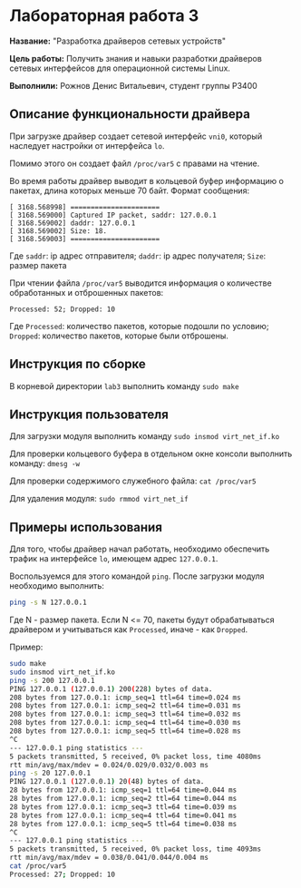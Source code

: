# Лабораторная работа 3

**Название:** "Разработка драйверов сетевых устройств"

**Цель работы:** Получить знания и навыки разработки драйверов сетевых интерфейсов для операционной системы Linux.

**Выполнили:** Рожнов Денис Витальевич, студент группы P3400

## Описание функциональности драйвера

При загрузке драйвер создает сетевой интерфейс `vni0`, который наследует настройки от интерфейса `lo`.

Помимо этого он создает файл `/proc/var5` с правами на чтение.

Во время работы драйвер выводит в кольцевой буфер информацию о пакетах, длина которых меньше 70 байт. Формат сообщения:

```
[ 3168.568998] ======================
[ 3168.569000] Captured IP packet, saddr: 127.0.0.1
[ 3168.569002] daddr: 127.0.0.1
[ 3168.569002] Size: 18.
[ 3168.569003] ======================
```

Где `saddr`: ip адрес отправителя;
`daddr`: ip адрес получателя;
`Size`: размер пакета

При чтении файла `/proc/var5` выводится информация о количестве обработанных и отброшенных пакетов:

```
Processed: 52; Dropped: 10
```

Где `Processed`: количество пакетов, которые подошли по условию;
`Dropped`: количество пакетов, которые были отброшены.

## Инструкция по сборке

В корневой директории `lab3` выполнить команду `sudo make`

## Инструкция пользователя

Для загрузки модуля выполнить команду `sudo insmod virt_net_if.ko`

Для проверки кольцевого буфера в отдельном окне консоли выполнить команду: `dmesg -w`

Для проверки содержимого служебного файла: `cat /proc/var5`

Для удаления модуля: `sudo rmmod virt_net_if`

## Примеры использования

Для того, чтобы драйвер начал работать, необходимо обеспечить трафик на интерфейсе `lo`, имеющем адрес `127.0.0.1`.

Воспользуемся для этого командой `ping`. После загрузки модуля необходимо выполнить:

```bash
ping -s N 127.0.0.1
```

Где N - размер пакета. Если N <= 70, пакеты будут обрабатываться драйвером и учитываться как `Processed`, иначе - как `Dropped`.

Пример:

```bash
sudo make
sudo insmod virt_net_if.ko
ping -s 200 127.0.0.1
PING 127.0.0.1 (127.0.0.1) 200(228) bytes of data.
208 bytes from 127.0.0.1: icmp_seq=1 ttl=64 time=0.024 ms
208 bytes from 127.0.0.1: icmp_seq=2 ttl=64 time=0.031 ms
208 bytes from 127.0.0.1: icmp_seq=3 ttl=64 time=0.032 ms
208 bytes from 127.0.0.1: icmp_seq=4 ttl=64 time=0.030 ms
208 bytes from 127.0.0.1: icmp_seq=5 ttl=64 time=0.028 ms
^C
--- 127.0.0.1 ping statistics ---
5 packets transmitted, 5 received, 0% packet loss, time 4080ms
rtt min/avg/max/mdev = 0.024/0.029/0.032/0.003 ms
ping -s 20 127.0.0.1
PING 127.0.0.1 (127.0.0.1) 20(48) bytes of data.
28 bytes from 127.0.0.1: icmp_seq=1 ttl=64 time=0.044 ms
28 bytes from 127.0.0.1: icmp_seq=2 ttl=64 time=0.044 ms
28 bytes from 127.0.0.1: icmp_seq=3 ttl=64 time=0.039 ms
28 bytes from 127.0.0.1: icmp_seq=4 ttl=64 time=0.041 ms
28 bytes from 127.0.0.1: icmp_seq=5 ttl=64 time=0.038 ms
^C
--- 127.0.0.1 ping statistics ---
5 packets transmitted, 5 received, 0% packet loss, time 4093ms
rtt min/avg/max/mdev = 0.038/0.041/0.044/0.004 ms
cat /proc/var5
Processed: 27; Dropped: 10
```
